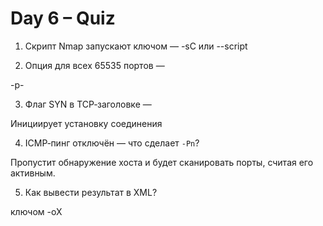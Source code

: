 # Day 6 – Quiz

1. Скрипт Nmap запускают ключом —
-sC или --script

2. Опция для всех 65535 портов —

-p-

3. Флаг SYN в TCP‑заголовке —

Инициирует установку соединения

4. ICMP‑пинг отключён — что сделает `-Pn`?

Пропустит обнаружение хоста и будет сканировать порты, считая его активным.

5. Как вывести результат в XML?

ключом -oX